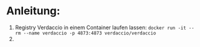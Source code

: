 # Anleitung:

1. Registry Verdaccio in einem Container laufen lassen: `docker run -it --rm --name verdaccio -p 4873:4873 verdaccio/verdaccio`
2. 